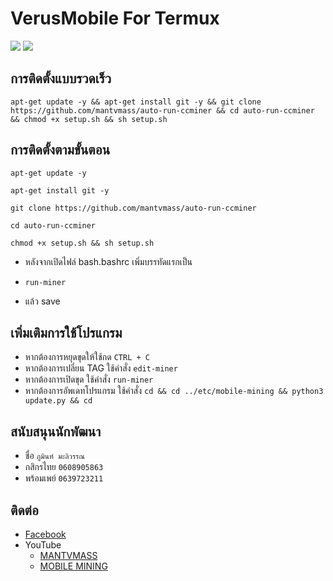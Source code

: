 # VerusMobile For Termux
<a target="_blank" href="https://www.python.org/downloads/" title="Python version"><img src="https://img.shields.io/badge/Python-3.10-blue"></a>
<a target="_blank" href="LICENSE" title="License: MIT"><img src="https://img.shields.io/badge/License-MIT-yello.svg"></a>
<br>
## การติดตั้งแบบรวดเร็ว
```
apt-get update -y && apt-get install git -y && git clone https://github.com/mantvmass/auto-run-ccminer && cd auto-run-ccminer && chmod +x setup.sh && sh setup.sh
```

## การติดตั้งตามขั้นตอน
```
apt-get update -y
```
```
apt-get install git -y
```
```
git clone https://github.com/mantvmass/auto-run-ccminer
```
```
cd auto-run-ccminer
```
```
chmod +x setup.sh && sh setup.sh
```
* หลังจากเปิดไฟล์ bash.bashrc เพิ่มบรรทัดแรกเป็น
- ```run-miner```
* แล้ว save

## เพิ่มเติมการใช้โปรแกรม
* หากต้องการหยุดขุดให้ใช้กด ```CTRL + C```
* หากต้องการเปลี่ยน TAG ใช้คำสั่ง ```edit-miner```
* หากต้องการเปิดขุด ใช้คำสั่ง ```run-miner```
* หากต้องการอัพเดทโปรแกรม ใช้คำสั่ง ```cd && cd ../etc/mobile-mining && python3 update.py && cd```

## สนับสนุนนักพัฒนา
- ชื่อ ```ภูมินท์ มะลิวรรณ```
- กสิกรไทย ```0608905863```
- พร้อมเพย์ ```0639723211```

## ติดต่อ
* [Facebook](https://www.facebook.com/PhuminMaliwan)
* YouTube
   * [MANTVMASS](https://www.youtube.com/channel/UCYJk0E1wwY3zX-i8tn95mhw)
   * [MOBILE MINING](https://www.youtube.com/channel/UCevNnlKLgRTg-cku5JQ2Ahw) 
